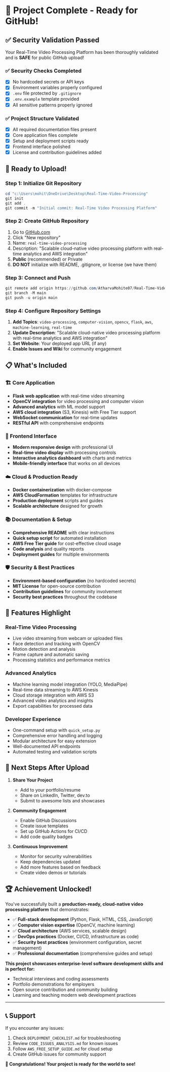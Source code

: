 # 🎉 Project Complete - Ready for GitHub!

## ✅ Security Validation Passed

Your Real-Time Video Processing Platform has been thoroughly validated and is **SAFE** for public GitHub upload!

### ✅ Security Checks Completed
- [x] No hardcoded secrets or API keys
- [x] Environment variables properly configured
- [x] `.env` file protected by `.gitignore`
- [x] `.env.example` template provided
- [x] All sensitive patterns properly ignored

### ✅ Project Structure Validated
- [x] All required documentation files present
- [x] Core application files complete
- [x] Setup and deployment scripts ready
- [x] Frontend interface polished
- [x] License and contribution guidelines added

## 🚀 Ready to Upload!

### Step 1: Initialize Git Repository
```powershell
cd "c:\Users\mohit\OneDrive\Desktop\Real-Time-Video-Processing"
git init
git add .
git commit -m "Initial commit: Real-Time Video Processing Platform"
```

### Step 2: Create GitHub Repository
1. Go to [GitHub.com](https://github.com)
2. Click "New repository"
3. Name: `real-time-video-processing`
4. Description: "Scalable cloud-native video processing platform with real-time analytics and AWS integration"
5. **Public** (recommended) or Private
6. **DO NOT** initialize with README, .gitignore, or license (we have them)

### Step 3: Connect and Push
```powershell
git remote add origin https://github.com/AtharvaMohite07/Real-Time-Video-Processing.git
git branch -M main
git push -u origin main
```

### Step 4: Configure Repository Settings
1. **Add Topics**: `video-processing`, `computer-vision`, `opencv`, `flask`, `aws`, `machine-learning`, `real-time`
2. **Update Description**: "Scalable cloud-native video processing platform with real-time analytics and AWS integration"
3. **Set Website**: Your deployed app URL (if any)
4. **Enable Issues and Wiki** for community engagement

## 📋 What's Included

### 🏗️ Core Application
- **Flask web application** with real-time video streaming
- **OpenCV integration** for video processing and computer vision
- **Advanced analytics** with ML model support
- **AWS cloud integration** (S3, Kinesis) with Free Tier support
- **WebSocket communication** for real-time updates
- **RESTful API** with comprehensive endpoints

### 🎨 Frontend Interface
- **Modern responsive design** with professional UI
- **Real-time video display** with processing controls
- **Interactive analytics dashboard** with charts and metrics
- **Mobile-friendly interface** that works on all devices

### ☁️ Cloud & Production Ready
- **Docker containerization** with docker-compose
- **AWS CloudFormation** templates for infrastructure
- **Production deployment** scripts and guides
- **Scalable architecture** designed for growth

### 📚 Documentation & Setup
- **Comprehensive README** with clear instructions
- **Quick setup script** for automated installation
- **AWS Free Tier guide** for cost-effective cloud usage
- **Code analysis** and quality reports
- **Deployment guides** for multiple environments

### 🛡️ Security & Best Practices
- **Environment-based configuration** (no hardcoded secrets)
- **MIT License** for open-source contribution
- **Contribution guidelines** for community involvement
- **Security best practices** throughout the codebase

## 🌟 Features Highlight

### Real-Time Video Processing
- Live video streaming from webcam or uploaded files
- Face detection and tracking with OpenCV
- Motion detection and analysis
- Frame capture and automatic saving
- Processing statistics and performance metrics

### Advanced Analytics
- Machine learning model integration (YOLO, MediaPipe)
- Real-time data streaming to AWS Kinesis
- Cloud storage integration with AWS S3
- Advanced video analytics and insights
- Export capabilities for processed data

### Developer Experience
- One-command setup with `quick_setup.py`
- Comprehensive error handling and logging
- Modular architecture for easy extension
- Well-documented API endpoints
- Automated testing and validation scripts

## 🎯 Next Steps After Upload

1. **Share Your Project**
   - Add to your portfolio/resume
   - Share on LinkedIn, Twitter, dev.to
   - Submit to awesome lists and showcases

2. **Community Engagement**
   - Enable GitHub Discussions
   - Create issue templates
   - Set up GitHub Actions for CI/CD
   - Add code quality badges

3. **Continuous Improvement**
   - Monitor for security vulnerabilities
   - Keep dependencies updated
   - Add more features based on feedback
   - Create video demos or tutorials

## 🏆 Achievement Unlocked!

You've successfully built a **production-ready, cloud-native video processing platform** that demonstrates:

- ✅ **Full-stack development** (Python, Flask, HTML, CSS, JavaScript)
- ✅ **Computer vision expertise** (OpenCV, machine learning)
- ✅ **Cloud architecture** (AWS services, scalable design)
- ✅ **DevOps practices** (Docker, CI/CD, infrastructure as code)
- ✅ **Security best practices** (environment configuration, secret management)
- ✅ **Professional documentation** (comprehensive guides and setup)

**This project showcases enterprise-level software development skills and is perfect for:**
- Technical interviews and coding assessments
- Portfolio demonstrations for employers
- Open source contribution and community building
- Learning and teaching modern web development practices

---

## 📞 Support

If you encounter any issues:
1. Check `DEPLOYMENT_CHECKLIST.md` for troubleshooting
2. Review `CODE_ISSUES_ANALYSIS.md` for known issues
3. Follow `AWS_FREE_SETUP_GUIDE.md` for cloud setup
4. Create GitHub issues for community support

**🎉 Congratulations! Your project is ready for the world to see!**
